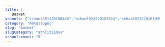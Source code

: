 ```yaml
---
title: |
   Basket
schools: ["school251120180446","school021220181324","school021220181939","","school021220182203","school171120180139","school021220181603","school021220180808"]
category: "Αθλητισμός"
slug: "basket"
slugCategory: "athlitismos"
schoolscount: "8"
---
```



